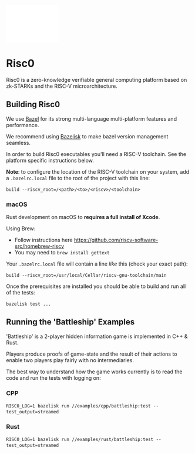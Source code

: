 <img src="docs/assets/images/Risc0-Logo_Horizontal.svg" height="100">

# Risc0

Risc0 is a zero-knowledge verifiable general computing platform based on
zk-STARKs and the RISC-V microarchitecture.
## Building Risc0

We use [Bazel](https://bazel.build) for its strong multi-language multi-platform
features and performance.

We recommend using [Bazelisk](https://github.com/bazelbuild/bazelisk) to make
bazel version management seamless.

In order to build Risc0 executables you'll need a RISC-V toolchain. See the
platform specific instructions below.

**Note**: to configure the location of the RISC-V toolchain on your system, add a
`.bazelrc.local` file to the root of the project with this line:
```
build --riscv_root=/<path>/<to>/<riscv>/<toolchain>
```

### macOS

Rust development on macOS to **requires a full install of Xcode**.

Using Brew:
 * Follow instructions here https://github.com/riscv-software-src/homebrew-riscv
 * You may need to `brew install gettext`

Your `.bazelrc.local` file will contain a line _like_ this
(check your exact path):
```
build --riscv_root=/usr/local/Cellar/riscv-gnu-toolchain/main
```

Once the prerequisites are installed you should be able to build and run all of
the tests:
```
bazelisk test ...
```

## Running the 'Battleship' Examples

'Battleship' is a 2-player hidden information game is implemented in C++ & Rust.

Players produce proofs of game-state and the result of their actions to enable
two players play fairly with no intermediaries.

The best way to understand how the game works currently is to read the code
and run the tests with logging on:

### CPP
```
RISC0_LOG=1 bazelisk run //examples/cpp/battleship:test --test_output=streamed
```

### Rust
```
RISC0_LOG=1 bazelisk run //examples/rust/battleship:test --test_output=streamed
```


##
